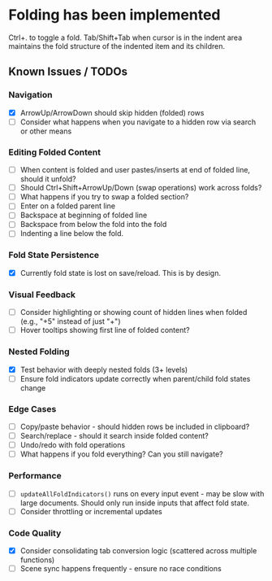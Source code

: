 # Folding has been implemented
Ctrl+. to toggle a fold.
Tab/Shift+Tab when cursor is in the indent area maintains the fold structure of the indented item and its children.

## Known Issues / TODOs

### Navigation
- [x] ArrowUp/ArrowDown should skip hidden (folded) rows
- [ ] Consider what happens when you navigate to a hidden row via search or other means

### Editing Folded Content
- [ ] When content is folded and user pastes/inserts at end of folded line, should it unfold?
- [ ] Should Ctrl+Shift+ArrowUp/Down (swap operations) work across folds?
- [ ] What happens if you try to swap a folded section?
- [ ] Enter on a folded parent line
- [ ] Backspace at beginning of folded line
- [ ] Backspace from below the fold into the fold
- [ ] Indenting a line below the fold.

### Fold State Persistence
- [x] Currently fold state is lost on save/reload.  This is by design.

### Visual Feedback
- [ ] Consider highlighting or showing count of hidden lines when folded (e.g., "+5" instead of just "+")
- [ ] Hover tooltips showing first line of folded content?

### Nested Folding
- [x] Test behavior with deeply nested folds (3+ levels)
- [ ] Ensure fold indicators update correctly when parent/child fold states change

### Edge Cases
- [ ] Copy/paste behavior - should hidden rows be included in clipboard?
- [ ] Search/replace - should it search inside folded content?
- [ ] Undo/redo with fold operations
- [ ] What happens if you fold everything? Can you still navigate?

### Performance
- [ ] `updateAllFoldIndicators()` runs on every input event - may be slow with large documents.  Should only run inside inputs that affect fold state.
- [ ] Consider throttling or incremental updates

### Code Quality
- [x] Consider consolidating tab conversion logic (scattered across multiple functions)
- [ ] Scene sync happens frequently - ensure no race conditions